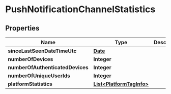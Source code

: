 
# PushNotificationChannelStatistics

## Properties
Name | Type | Description | Notes
------------ | ------------- | ------------- | -------------
**sinceLastSeenDateTimeUtc** | [**Date**](Date.md) |  |  [optional]
**numberOfDevices** | **Integer** |  |  [optional]
**numberOfAuthenticatedDevices** | **Integer** |  |  [optional]
**numberOfUniqueUserIds** | **Integer** |  |  [optional]
**platformStatistics** | [**List&lt;PlatformTagInfo&gt;**](PlatformTagInfo.md) |  |  [optional]



